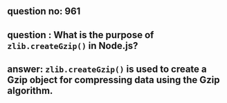 
      
## question no: 961

## question : What is the purpose of `zlib.createGzip()` in Node.js?

## answer: `zlib.createGzip()` is used to create a Gzip object for compressing data using the Gzip algorithm.
      